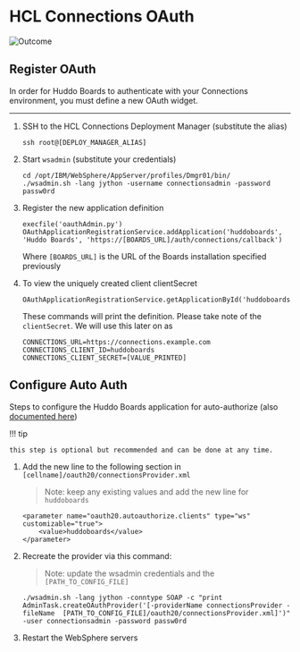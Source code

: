 # HCL Connections OAuth

![Outcome](../../assets/connections/auth.png)

## Register OAuth

In order for Huddo Boards to authenticate with your Connections environment, you must define a new OAuth widget.

---

1.  SSH to the HCL Connections Deployment Manager (substitute the alias)

        ssh root@[DEPLOY_MANAGER_ALIAS]

1.  Start `wsadmin` (substitute your credentials)

        cd /opt/IBM/WebSphere/AppServer/profiles/Dmgr01/bin/
        ./wsadmin.sh -lang jython -username connectionsadmin -password passw0rd

1.  Register the new application definition

        execfile('oauthAdmin.py')
        OAuthApplicationRegistrationService.addApplication('huddoboards', 'Huddo Boards', 'https://[BOARDS_URL]/auth/connections/callback')

    Where `[BOARDS_URL]` is the URL of the Boards installation specified previously

1.  To view the uniquely created client clientSecret

        OAuthApplicationRegistrationService.getApplicationById('huddoboards')

    These commands will print the definition. Please take note of the `clientSecret`. We will use this later on as

        CONNECTIONS_URL=https://connections.example.com
        CONNECTIONS_CLIENT_ID=huddoboards
        CONNECTIONS_CLIENT_SECRET=[VALUE_PRINTED]

## Configure Auto Auth

Steps to configure the Huddo Boards application for auto-authorize (also [documented here](https://help.hcltechsw.com/connections/v65/admin/admin/t_admin_registeroauthclientwprovider.html))

!!! tip

    this step is optional but recommended and can be done at any time.

1.  Add the new line to the following section in `[cellname]/oauth20/connectionsProvider.xml`

    > Note: keep any existing values and add the new line for `huddoboards`

        <parameter name="oauth20.autoauthorize.clients" type="ws" customizable="true">
            <value>huddoboards</value>
        </parameter>

1.  Recreate the provider via this command:

    > Note: update the wsadmin credentials and the `[PATH_TO_CONFIG_FILE]`

        ./wsadmin.sh -lang jython -conntype SOAP -c "print AdminTask.createOAuthProvider('[-providerName connectionsProvider -fileName  [PATH_TO_CONFIG_FILE]/oauth20/connectionsProvider.xml]')" -user connectionsadmin -password passw0rd

1.  Restart the WebSphere servers

